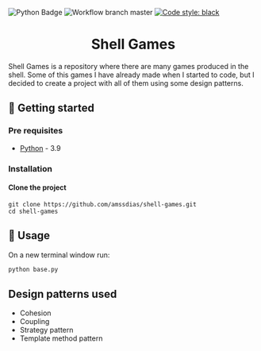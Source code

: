 [python-download]: https://www.python.org/downloads/

![Python Badge](https://img.shields.io/badge/Python-3.9-blue?logo=python)
![Workflow branch master](https://github.com/amssdias/shell-games/actions/workflows/testing.yml/badge.svg?branch=master)
[![Code style: black](https://img.shields.io/badge/code%20style-black-000000.svg)](https://github.com/psf/black)


<h1 align=center>Shell Games</h1>

Shell Games is a repository where there are many games produced in the shell. Some of this games I have already made when I started to code, but I decided to create a project with all of them using some design patterns.


## :hammer: Getting started

### Pre requisites

- [Python][python-download] - 3.9


### Installation

#### Clone the project

```
git clone https://github.com/amssdias/shell-games.git
cd shell-games
```


## :mag_right: Usage


On a new terminal window run:
```python
python base.py
```



## Design patterns used

- Cohesion
- Coupling
- Strategy pattern
- Template method pattern
